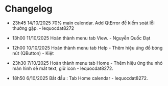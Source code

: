 # Changelog

- 23h45 14/10/2025 70% main calendar. Add QtError để kiểm soát lỗi thường gặp. - lequocdat8272

- 13h00 11/10/2025 Hoàn thành menu tab View. - Nguyễn Quốc Đạt

- 12h00 10/10/2025 Hoàn thành menu tab Help - Thêm hiệu ứng đổ bóng nút (QButton) - Kiệt

- 23h30 7/10/2025 Hoàn thành menu tab Home - Thêm hiệu ứng thu nhỏ màn hình sẽ mất text, giữ icon - lequocdat8272.

- 18h50 6/10/2025 Bắt đầu : Tab Home calendar - lequocdat8272.
